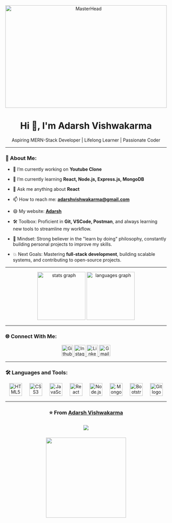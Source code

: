 <div align="center">
  <img src="https://user-images.githubusercontent.com/58109796/233058941-9dd6c50a-a5ea-45fd-b788-c3bb8e00bffe.gif" alt="MasterHead" style="width: 100%; height: 20rem;">
</div>




<h1 align="center">Hi 👋, I'm Adarsh Vishwakarma</h1>
<p align="center">Aspiring MERN-Stack Developer | Lifelong Learner | Passionate Coder</p>

---

### 🚀 About Me:
- 🔭 I’m currently working on **Youtube Clone**
  
- 🌱 I’m currently learning **React, Node.js, Express.js, MongoDB**
  
- 💬 Ask me anything about **React**
  
- 📫 How to reach me: **adarshvishwakarma@gmail.com**
  
- 😄 My website: [**Adarsh**](https://crypto-places.netlify.app/)
  
- 🛠️ Toolbox: Proficient in **Git, VSCode, Postman**, and always learning new tools to streamline my workflow.
  
- 🧠 Mindset: Strong believer in the "learn by doing" philosophy, constantly building personal projects to improve my skills.
  
- 💥 Next Goals: Mastering **full-stack development**, building scalable systems, and contributing to open-source projects.

---

<div align="center">
  <img src="https://github-readme-stats.vercel.app/api?username=adarshvishwakarmaa&hide_title=false&hide_rank=false&show_icons=true&include_all_commits=true&count_private=true&disable_animations=false&theme=dark&locale=en&hide_border=true" height="150" alt="stats graph"  />
  <img src="https://github-readme-stats.vercel.app/api/top-langs?username=adarshvishwakarmaa&locale=en&hide_title=false&layout=compact&card_width=320&langs_count=4&theme=dark&hide_border=true" height="150" alt="languages graph"  />
</div>

---

### 🌐 Connect With Me:
<div id="badges" align="center">
  <a href="https://github.com/adarshvishwakarmaa">
    <img src="https://img.shields.io/badge/Github-black?style=for-the-badge&logo=Github&logoColor=white" height="35" alt="Github Badge"/>
  </a>
  <a href="https://www.instagram.com/adarshvishwakarma923">
    <img src="https://img.shields.io/badge/Instagram-purple?style=for-the-badge&logo=instagram&logoColor=white" height="35" alt="Instagram Badge"/>
  </a>
  <a href="https://www.linkedin.com/in/adarshvishwakarmaa/">
    <img src="https://img.shields.io/static/v1?message=LinkedIn&logo=linkedin&label=&color=0077B5&logoColor=white&labelColor=&style=for-the-badge" height="35" alt="LinkedIn Badge"/>
  </a>
  <a href="mailto:adarshvishwakarma2004@gmail.com">
    <img src="https://img.shields.io/static/v1?message=Gmail&logo=gmail&label=&color=D14836&logoColor=white&labelColor=&style=for-the-badge" height="35" alt="Gmail Badge"/>
  </a>
</div>

---

### 🛠️ Languages and Tools:
<div align="center">
  <img src="https://cdn.jsdelivr.net/gh/devicons/devicon/icons/html5/html5-original.svg" height="40" alt="HTML5 logo"  />
  <img width="15" />
  <img src="https://cdn.jsdelivr.net/gh/devicons/devicon/icons/css3/css3-original.svg" height="40" alt="CSS3 logo"  />
  <img width="15" />
  <img src="https://cdn.jsdelivr.net/gh/devicons/devicon/icons/javascript/javascript-original.svg" height="40" alt="JavaScript logo"  />
  <img width="15" />
  <img src="https://cdn.jsdelivr.net/gh/devicons/devicon/icons/react/react-original.svg" height="40" alt="React logo"  />
  <img width="15" />
  <img src="https://cdn.jsdelivr.net/gh/devicons/devicon/icons/nodejs/nodejs-original.svg" height="40" alt="Node.js logo"  />
  <img width="15" />
  <img src="https://cdn.jsdelivr.net/gh/devicons/devicon/icons/mongodb/mongodb-original.svg" height="40" alt="MongoDB logo"  />
  <img width="15" />
  <img src="https://cdn.jsdelivr.net/gh/devicons/devicon/icons/bootstrap/bootstrap-original.svg" height="40" alt="Bootstrap logo"  />
  <img width="15" />
  <img src="https://cdn.jsdelivr.net/gh/devicons/devicon/icons/git/git-original.svg" height="40" alt="Git logo"  />
</div>

---

<div align="center">
  <h3>⭐️ From <a href="https://github.com/adarshvishwakarmaa">Adarsh Vishwakarma</a></h3>
</div>



###

<div align="center">
  <img src="https://profile-counter.glitch.me/adarshvishwakarmaa/count.svg?"  />
</div>

###

<div align="center">
  <img height="250" src="https://roshan-sharmaa.netlify.app/Photos/image.png"  />
</div>

